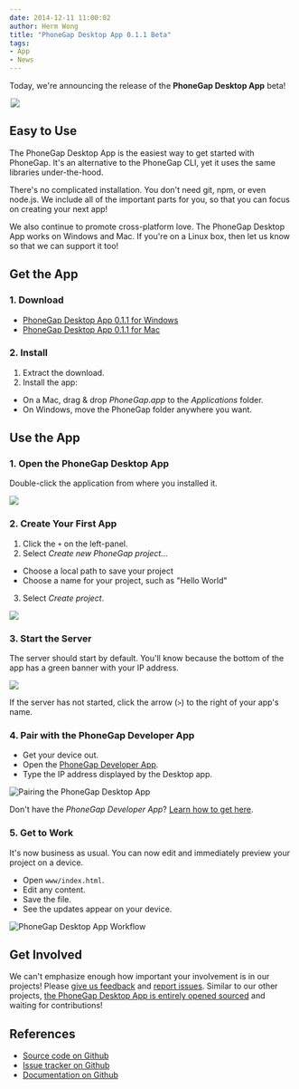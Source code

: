 ```yaml
---
date: 2014-12-11 11:00:02
author: Herm Wong
title: "PhoneGap Desktop App 0.1.1 Beta"
tags:
- App
- News
---
```


Today, we're announcing the release of the __PhoneGap Desktop App__ beta!

<img src="/blog/uploads/2014-12/promo.png" height="auto" style="display:block;margin:0 auto;max-width:500px;" />

## Easy to Use

The PhoneGap Desktop App is the easiest way to get started with PhoneGap. It's an alternative to the PhoneGap CLI, yet it uses the same libraries under-the-hood.

There's no complicated installation. You don't need git, npm, or even node.js. We include all of the important parts for you, so that you can focus on creating your next app!

We also continue to promote cross-platform love. The PhoneGap Desktop App works on Windows and Mac. If you're on a Linux box, then let us know so that we can support it too!

## Get the App

### 1. Download

- [PhoneGap Desktop App 0.1.1 for Windows](https://github.com/phonegap/phonegap-app-desktop/releases/download/0.1.1/PhoneGap-Desktop-Beta-0.1.1-win.zip)
- [PhoneGap Desktop App 0.1.1 for Mac](https://github.com/phonegap/phonegap-app-desktop/releases/download/0.1.1/PhoneGap-Desktop-Beta-0.1.1-mac.zip)

### 2. Install

1. Extract the download.
2. Install the app:
  - On a Mac, drag & drop _PhoneGap.app_ to the _Applications_ folder.
  - On Windows, move the PhoneGap folder anywhere you want.

## Use the App

### 1. Open the PhoneGap Desktop App

Double-click the application from where you installed it.

<img src="/blog/uploads/2014-12/phonegap-app-desktop-open.png" style="max-width:300px;" />

### 2. Create Your First App

1. Click the `+` on the left-panel.
2. Select _Create new PhoneGap project..._
  -  Choose a local path to save your project
  -  Choose a name for your project, such as "Hello World"
3. Select _Create project_.

<img src="/blog/uploads/2014-12/phonegap-app-desktop-create.png" style="max-width:600px;" height="auto" />

### 3. Start the Server

The server should start by default. You'll know because the bottom of the app has a green banner with your IP address.

<img src="/blog/uploads/2014-12/phonegap-app-desktop-start.png" style="max-width:300px;" height="auto" />

If the server has not started, click the arrow (`>`) to the right of your app's name.

### 4. Pair with the PhoneGap Developer App

- Get your device out.
- Open the [PhoneGap Developer App](http://phonegap.com/blog/2014/11/26/phonegap-developer-app-1-4-0/).
- Type the IP address displayed by the Desktop app.

<img style="max-width:450px;" alt="Pairing the PhoneGap Desktop App" src="/blog/uploads/2014-12/phonegap-app-desktop-pair.png">

Don't have the _PhoneGap Developer App_? [Learn how to get here](http://phonegap.com/blog/2014/11/26/phonegap-developer-app-1-4-0/).

### 5. Get to Work

It's now business as usual. You can now edit and immediately preview your project on a device.

- Open `www/index.html`.
- Edit any content.
- Save the file.
- See the updates appear on your device.

<img style="max-width:500px;" alt="PhoneGap Desktop App Workflow" src="/blog/uploads/2014-12/phonegap-app-desktop-workflow.gif">

## Get Involved

We can't emphasize enough how important your involvement is in our projects! Please [give us feedback](http://twitter.com/phonegap) and [report issues](https://github.com/phonegap/phonegap-app-desktop/issues). Similar to our other projects, [the PhoneGap Desktop App is entirely opened sourced](https://github.com/phonegap/phonegap-app-desktop) and waiting for contributions!

## References

- [Source code on Github](https://github.com/phonegap/phonegap-app-desktop)
- [Issue tracker on Github](https://github.com/phonegap/phonegap-app-desktop/issues)
- [Documentation on Github](https://github.com/phonegap/phonegap-app-desktop/wiki)

